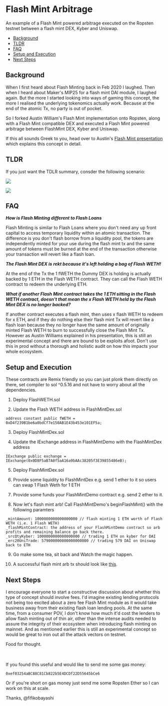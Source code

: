 # Flash Mint Arbitrage
An example of a Flash Mint powered arbitrage executed on the Ropsten testnet between a flash mint DEX, Kyber and Uniswap.

- [Background](https://github.com/fifikobayashi/FlashMintArbitrage#background)
- [TLDR](https://github.com/fifikobayashi/FlashMintArbitrage#tldr)
- [FAQ](https://github.com/fifikobayashi/FlashMintArbitrage#faq)
- [Setup and Execution](https://github.com/fifikobayashi/FlashMintArbitrage#setup-and-execution)
- [Next Steps](https://github.com/fifikobayashi/FlashMintArbitrage#next-steps)


## Background
When I first heard about Flash Minting back in Feb 2020 I laughed. Then when I heard about Maker's MIP25 for a flash mint DAI module, I laughed again. But the more I started looking into ways of gaming this concept, the more I realised the underlying tokenomics actually work. Because at the end of the atomic Tx, no party is out of pocket.

So I forked Austin William's Flash Mint implementation onto Ropsten, along with a Flash Mint compatible DEX and executed a Flash Mint powered arbitrage between FlashMint DEX, Kyber and Uniswap.

If this all sounds Greek to you, head over to Austin's [Flash Mint presentation](https://zoom.us/rec/play/vpUsd-2uqG83H4KV4wSDV_QqW9W8eq6sgyYa__dbyxmxU3JQZlGgNOQWa7YCcdGL7KuPjJmmffLXrHeV?continueMode=true&_x_zm_rtaid=bOcPBuGvSXKBX4e8HeUYmA.1586903684079.752b46c2abd76976551dd088fa79a2a9&_x_zm_rhtaid=116) which explains this concept in detail. 

## TLDR
If you just want the TDLR summary, consder the following scenario:

![](https://raw.githubusercontent.com/fifikobayashi/FlashMintArbitrage/main/Illustrations/1.%20ExecutionSnapshot.PNG?token=ANZMCJJIC5FO6MVJGRSJFDK7SN7OK)

![](https://raw.githubusercontent.com/fifikobayashi/FlashMintArbitrage/main/Illustrations/2.%20EndStateSnapshot.PNG?token=ANZMCJNYJSUK5KAFK236NGS7SN7OM)



## FAQ

***How is Flash Minting different to Flash Loans***

Flash Minting is similar to Flash Loans where you don't need any up front capital to access temporary liquidity within an atomic transaction.
The difference is you don't flash borrow from a liquidity pool, the tokens are independently minted for your use during the flash mint tx and the same amount of tokens must be burned at the end of the transaction otherwise your transaction will revert like a flash loan.

***The Flash Mint DEX is rekt because it's left holding a bag of Flash WETH!***

At the end of the Tx the 1 fWETH the Dummy DEX is holding is actually backed by 1 ETH in the Flash WETH contract. They can call the Flash WETH contract to redeem the underlying ETH.

***What if another Flash Mint contract takes the 1 ETH sitting in the Flash WETH contract, doesn't that mean the x Flash WETH held by the Flash Mint DEX is no longer backed?***

If another contract executes a flash mint, then uses x flash WETH to redeem for x ETH, and if they do nothing else their flash mint Tx will revert like a flash loan because they no longer have the same amount of originally minted Flash WETH to burn to successfully close the Flash Mint Tx. However as Austin Williams explained in his presentation, this is still an experimental concept and there are bound to be exploits afoot. Don't use this in prod without a thorough and holistic audit on how this impacts your whole ecosystem.

## Setup and Execution

These contracts are Remix friendly so you can just plonk them directly on there, set compiler to sol ^0.5.16 and not have to worry about all the dependencies.

1. Deploy FlashWETH.sol

2. Update the Flash WETH address in FlashMintDex.sol
```
address constant public fWETH = 0xD4f239B1be6a0bdCf7e150AB1E43b453e101EF5a;
```
3. Deploy FlashMintDex.sol

4. Update the IExchange address in FlashMintDemo with the FlashMintDex address
```
IExchange public exchange = IExchange(0x0D8F5aB7A0f5aA16a9bAAc38205f3E39855486eB);
```

5. Deploy FlashMintDex.sol

6. Provide some liquidity to FlashMintDex e.g. send 1 ether to it so users can swap 1 Flash Weth for 1 ETH

7. Provide some funds your FlashMintDemo contract e.g. send 2 ether to it.

8. Now let's flash mint arb! Call FlashMintDemo's beginFlashMint() with the following paramters
```
_mintAmount: 1000000000000000000 // flash minting 1 ETH worth of Flash WETH (i.e. 1 Flash WETH)
_flashMintContract: the address of your FlashMintDemo contract so arb profits and remaining balance go back there.
_srcQtyKyber: 1000000000000000000 // trading 1 ETH on kyber for DAI
_erc20UniTrade: 579000000000000000000 // trading 579 DAI on Uniswap back to ETH
```

9. Go make some tea, sit back and Watch the magic happen.

10. A successful flash mint arb tx should look like [this](https://ropsten.etherscan.io/tx/0xcd7df11739852523b70419f6868d2c43fd57e984c160911d5da962d3d2e2db14).

## Next Steps
I encourage everyone to start a constructive discussion about whether this type of concept should involve fees. I'd imagine existing lending protocols not being too excited about a zero fee Flash Mint module as it would take business away from their existing flash loan lending pools. At the same time, from a consumer POV, I don't know how much it'd cost the lenders to allow flash minting out of thin air, other than the intense audits needed to assure the integrity of their ecosystem when introducing flash minting on mainnet.
And as mentioned earlier this is still an experimental concept so would be great to iron out all the attack vectors on testnet.

Food for thought.

<br /><br />
If you found this useful and would like to send me some gas money: 
```
0xef03254aBC88C81Cb822b5E4DCDf22D55645bCe6
```
Or if you're short on gas money just send me some Ropsten Ether so I can work on this at scale.



Thanks,
@fifikobayashi
